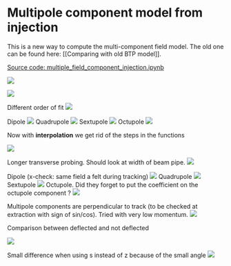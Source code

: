 # Multipole component model from injection

This is a new way to compute the multi-component field model. The old one can be found here:  [[Comparing with old BTP model]].

[Source code: multiple_field_component_injection.ipynb](https://gitlab.cern.ch/eljohnso/btp_stray_elements/-/blob/master/multiple_field_component_injection.ipynb)

![](https://codimd.web.cern.ch/uploads/upload_f8607a95938e477239154d93d702dc06.png)

![](https://codimd.web.cern.ch/uploads/upload_37731b58b053f2536ff9bc9af3b6ae5a.png)

Different order of fit
![](https://codimd.web.cern.ch/uploads/upload_65bee1feef51b4805fcc3e7ec69a7244.png)

Dipole
![](https://codimd.web.cern.ch/uploads/upload_e25a0b90315228c88d9b5c5ba4833ed3.png)
Quadrupole
![](https://codimd.web.cern.ch/uploads/upload_abb8108d64abb68122344719d09d1a9d.png)
Sextupole
![](https://codimd.web.cern.ch/uploads/upload_81e3122365c251a8869472fa01c4676d.png)
Octupole
![](https://codimd.web.cern.ch/uploads/upload_df8cf522ff7c62bddeaf6d54e48d6d90.png)

Now with **interpolation** we get rid of the steps in the functions

![](https://codimd.web.cern.ch/uploads/upload_76a934b03940ef96a086ccbaa04929d0.png)

Longer transverse probing. Should look at width of beam pipe.
![](https://codimd.web.cern.ch/uploads/upload_0c5a1c6b5e07d5a72d51d039d976812d.png)

Dipole (x-check: same field a felt during tracking)
![](https://codimd.web.cern.ch/uploads/upload_a9ddf30c5694eea1438508d51e97cda6.png)
Quadrupole
![](https://codimd.web.cern.ch/uploads/upload_ed98ca8ffdeed7a27057e1a64592befb.png)
Sextupole
![](https://codimd.web.cern.ch/uploads/upload_a4c45d127b082fb725d047f546e6e6e2.png)
Octupole. Did they forget to put the coefficient on the octupole component ?
![](https://codimd.web.cern.ch/uploads/upload_6a7a2ee3622faca8e7b0a7b7e44fd8d0.png)

Multipole components are perpendicular to track (to be checked at extraction with sign of sin/cos). Tried with very low momentum.
![](https://codimd.web.cern.ch/uploads/upload_85b48b31c2053b68acca8601bd7be677.png)

Comparison between deflected and not deflected

![](https://codimd.web.cern.ch/uploads/upload_92beeba063e62ead0f5546f504281ac8.png)

Small difference when using s instead of z because of the small angle
![](https://codimd.web.cern.ch/uploads/upload_0c79805112262a17ede6dd909b6a41fb.png)

